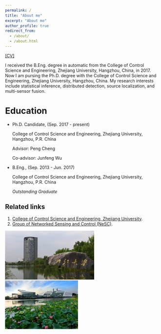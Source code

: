 ```yaml
---
permalink: /
title: "About me"
excerpt: "About me"
author_profile: true
redirect_from: 
  - /about/
  - /about.html
---
```


[[CV]](/files/CV_Guangyang_Zeng.pdf)

I received the B.Eng. degree in automatic from the College of Control Science and Engineering, Zhejiang University, Hangzhou, China, in 2017. Now I am pursing the Ph.D. degree with the College of Control Science and Engineering, Zhejiang University, Hangzhou, China. My research interests include statistical inference, distributed detection, source localization, and multi-sensor fusion.

Education
======
* Ph.D. Candidate, (Sep. 2017 - present)

  College of Control Science and Engineering, Zhejiang University, Hangzhou, P.R. China

  Advisor: Peng Cheng

  Co-advisor: Junfeng Wu

* B.Eng., (Sep. 2013 - Jun. 2017)

  College of Control Science and Engineering, Zhejiang University, Hangzhou, P.R. China

  <address>
  Outstanding Graduate
  </address>

Related links
------
1. [College of Control Science and Engineering, Zhejiang University](http://www.cse.zju.edu.cn/index.php). 
1. [Group of Networked Sensing and Control (NeSC)](http://nesc.zju.edu.cn/#/).

![Editing a markdown file for a talk](/images/Zhejiang_University2.png)
![Editing a markdown file for a talk](/images/Zhejiang_University.png)